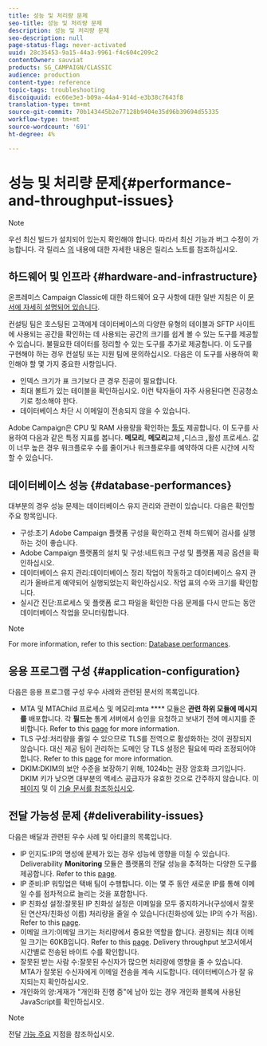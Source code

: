 ```yaml
---
title: 성능 및 처리량 문제
seo-title: 성능 및 처리량 문제
description: 성능 및 처리량 문제
seo-description: null
page-status-flag: never-activated
uuid: 28c35453-9a15-44a3-9961-f4c604c209c2
contentOwner: sauviat
products: SG_CAMPAIGN/CLASSIC
audience: production
content-type: reference
topic-tags: troubleshooting
discoiquuid: ec66e3e3-b09a-44a4-914d-e3b38c7643f8
translation-type: tm+mt
source-git-commit: 70b143445b2e77128b9404e35d96b39694d55335
workflow-type: tm+mt
source-wordcount: '691'
ht-degree: 4%

---
```



# 성능 및 처리량 문제{#performance-and-throughput-issues}

>[!NOTE]
>
>우선 최신 빌드가 설치되어 있는지 확인해야 합니다. 따라서 최신 기능과 버그 수정이 가능합니다. 각 릴리스 [의](../../rn/using/latest-release.md) 내용에 대한 자세한 내용은 릴리스 노트를 참조하십시오.

## 하드웨어 및 인프라 {#hardware-and-infrastructure}

온프레미스 Campaign Classic에 대한 하드웨어 요구 사항에 대한 일반 지침은 이 [문서에 자세히 설명되어 있습니다](https://helpx.adobe.com/kr/campaign/kb/hardware-sizing-guide.html).

컨설팅 팀은 호스팅된 고객에게 데이터베이스의 다양한 유형의 테이블과 SFTP 사이트에 사용되는 공간을 확인하는 데 사용되는 공간의 크기를 쉽게 볼 수 있는 도구를 제공할 수 있습니다. 불필요한 데이터를 정리할 수 있는 도구를 추가로 제공합니다. 이 도구를 구현해야 하는 경우 컨설팅 또는 지원 팀에 문의하십시오. 다음은 이 도구를 사용하여 확인해야 할 몇 가지 중요한 사항입니다.

* 인덱스 크기가 표 크기보다 큰 경우 진공이 필요합니다.
* 최대 볼트가 있는 테이블을 확인하십시오. 이런 탁자들이 자주 사용된다면 진공청소기로 청소해야 한다.
* 데이터베이스 차단 시 이메일이 전송되지 않을 수 있습니다.

Adobe Campaign은 CPU 및 RAM 사용량을 확인하는 [툴도](../../production/using/monitoring-processes.md#manual-monitoring) 제공합니다. 이 도구를 사용하여 다음과 같은 특정 지표를 봅니다. **메모리**, **메모리**&#x200B;교체 **,**&#x200B;디스크 **,**&#x200B;활성 프로세스. 값이 너무 높은 경우 워크플로우 수를 줄이거나 워크플로우를 예약하여 다른 시간에 시작할 수 있습니다.

## 데이터베이스 성능 {#database-performances}

대부분의 경우 성능 문제는 데이터베이스 유지 관리와 관련이 있습니다. 다음은 확인할 주요 항목입니다.

* 구성:초기 Adobe Campaign 플랫폼 구성을 확인하고 전체 하드웨어 검사를 실행하는 것이 좋습니다.
* Adobe Campaign 플랫폼의 설치 및 구성:네트워크 구성 및 플랫폼 제공 옵션을 확인하십시오.
* 데이터베이스 유지 관리:데이터베이스 정리 작업이 작동하고 데이터베이스 유지 관리가 올바르게 예약되어 실행되었는지 확인하십시오. 작업 표의 수와 크기를 확인합니다.
* 실시간 진단:프로세스 및 플랫폼 로그 파일을 확인한 다음 문제를 다시 만드는 동안 데이터베이스 작업을 모니터링합니다.

>[!NOTE]
>
>For more information, refer to this section: [Database performances](../../production/using/database-performances.md).

## 응용 프로그램 구성 {#application-configuration}

다음은 응용 프로그램 구성 우수 사례와 관련된 문서의 목록입니다.

* MTA 및 MTAChild 프로세스 및 메모리:mta **** 모듈은 **관련 하위 모듈에 메시지를** 배포합니다. 각 **필드는** 통계 서버에서 승인을 요청하고 보내기 전에 메시지를 준비합니다. Refer to this [page](../../installation/using/email-deliverability.md) for more information.
* TLS 구성:처리량을 줄일 수 있으므로 TLS를 전역으로 활성화하는 것이 권장되지 않습니다. 대신 제공 팀이 관리하는 도메인 당 TLS 설정은 필요에 따라 조정되어야 합니다. Refer to this [page](../../installation/using/email-deliverability.md#mx-configuration) for more information.
* DKIM:DKIM의 보안 수준을 보장하기 위해, 1024b는 권장 암호화 크기입니다. DKIM 키가 낮으면 대부분의 액세스 공급자가 유효한 것으로 간주하지 않습니다. 이 [페이지](../../delivery/using/technical-recommendations.md#dkim) 및 이 [기술 문서를 참조하십시오](https://helpx.adobe.com/kr/campaign/kb/domain-name-delegation.html).

## 전달 가능성 문제 {#deliverability-issues}

다음은 배달과 관련된 우수 사례 및 아티클의 목록입니다.

* IP 인지도:IP의 명성에 문제가 있는 경우 성능에 영향을 미칠 수 있습니다. Deliverability **Monitoring** 모듈은 플랫폼의 전달 성능을 추적하는 다양한 도구를 제공합니다. Refer to this [page](../../delivery/using/monitoring-deliverability.md).
* IP 준비:IP 워밍업은 택배 팀이 수행합니다. 이는 몇 주 동안 새로운 IP를 통해 이메일 수를 점차적으로 늘리는 것을 포함합니다.
* IP 친화성 설정:잘못된 IP 친화성 설정은 이메일을 모두 중지하거나(구성에서 잘못된 연산자/친화성 이름) 처리량을 줄일 수 있습니다(친화성에 있는 IP의 수가 적음). Refer to this [page](../../installation/using/email-deliverability.md#list-of-ip-addresses-to-use).
* 이메일 크기:이메일 크기는 처리량에서 중요한 역할을 합니다. 권장되는 최대 이메일 크기는 60KB입니다. Refer to this [page](https://helpx.adobe.com/legal/product-descriptions/campaign.html). Delivery throughput [](../../reporting/using/global-reports.md#delivery-throughput) 보고서에서 시간별로 전송된 바이트 수를 확인합니다.
* 잘못된 받는 사람 수:잘못된 수신자가 많으면 처리량에 영향을 줄 수 있습니다. MTA가 잘못된 수신자에게 이메일 전송을 계속 시도합니다. 데이터베이스가 잘 유지되는지 확인하십시오.
* 개인화의 양:게재가 &quot;개인화 진행 중&quot;에 남아 있는 경우 개인화 블록에 사용된 JavaScript를 확인하십시오.

>[!NOTE]
>
>전달 [가능 주요](../../delivery/using/deliverability-key-points.md) 지점을 참조하십시오.

